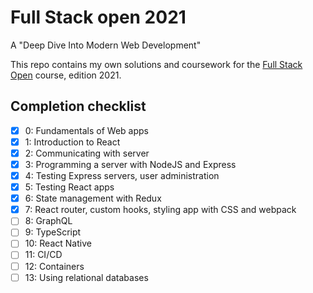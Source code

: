 # Full Stack open 2021

A "Deep Dive Into Modern Web Development"

This repo contains my own solutions and coursework for the
[Full Stack Open](https://fullstackopen.com/en/) course, edition 2021.

## Completion checklist

- [x] 0: Fundamentals of Web apps
- [x] 1: Introduction to React
- [x] 2: Communicating with server
- [x] 3: Programming a server with NodeJS and Express
- [x] 4: Testing Express servers, user administration
- [x] 5: Testing React apps
- [x] 6: State management with Redux
- [x] 7: React router, custom hooks, styling app with CSS and webpack
- [ ] 8: GraphQL
- [ ] 9: TypeScript
- [ ] 10: React Native
- [ ] 11: CI/CD
- [ ] 12: Containers
- [ ] 13: Using relational databases
